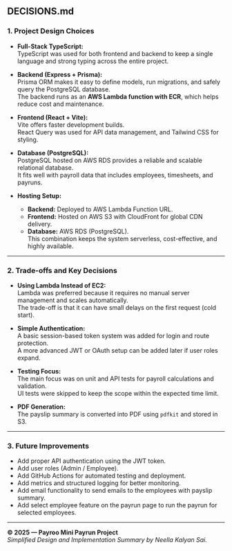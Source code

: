 ## DECISIONS.md

### 1. Project Design Choices

- **Full-Stack TypeScript:**  
  TypeScript was used for both frontend and backend to keep a single language and strong typing across the entire project.

- **Backend (Express + Prisma):**    
  Prisma ORM makes it easy to define models, run migrations, and safely query the PostgreSQL database.  
  The backend runs as an **AWS Lambda function with ECR**, which helps reduce cost and maintenance.

- **Frontend (React + Vite):**  
  Vite offers faster development builds.  
  React Query was used for API data management, and Tailwind CSS for styling.

- **Database (PostgreSQL):**  
  PostgreSQL hosted on AWS RDS provides a reliable and scalable relational database.  
  It fits well with payroll data that includes employees, timesheets, and payruns.

- **Hosting Setup:**  
  - **Backend:** Deployed to AWS Lambda Function URL.  
  - **Frontend:** Hosted on AWS S3 with CloudFront for global CDN delivery.  
  - **Database:** AWS RDS (PostgreSQL).  
  This combination keeps the system serverless, cost-effective, and highly available.

---

### 2. Trade-offs and Key Decisions

- **Using Lambda Instead of EC2:**  
  Lambda was preferred because it requires no manual server management and scales automatically.  
  The trade-off is that it can have small delays on the first request (cold start).

- **Simple Authentication:**  
  A basic session-based token system was added for login and route protection.  
  A more advanced JWT or OAuth setup can be added later if user roles expand.

- **Testing Focus:**  
  The main focus was on unit and API tests for payroll calculations and validation.  
  UI tests were skipped to keep the scope within the expected time limit.

- **PDF Generation:**  
 The payslip summary is converted into PDF using `pdfkit` and stored in S3.


---

### 3. Future Improvements

- Add proper API authentication using the JWT token.
- Add user roles (Admin / Employee).  
- Add GitHub Actions for automated testing and deployment.    
- Add metrics and structured logging for better monitoring.  
- Add email functionality to send emails to the employees with payslip summary.
- Add select employee feature on the payrun page to run the payrun for selected employees.  

---

**© 2025 — Payroo Mini Payrun Project**  
*Simplified Design and Implementation Summary by Neella Kalyan Sai.*
